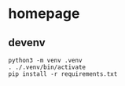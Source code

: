 # homepage

## devenv

```shell
python3 -m venv .venv
. ./.venv/bin/activate
pip install -r requirements.txt
```
